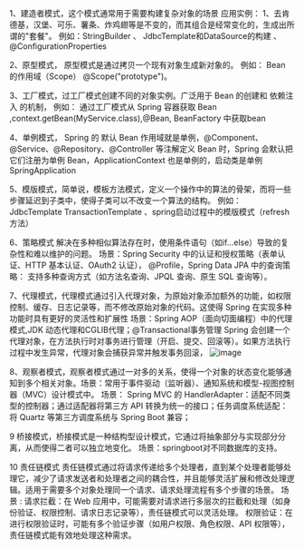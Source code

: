 1、建造者模式，这个模式通常用于需要构建复杂对象的场景 应用实例： 1、去肯德基，汉堡、可乐、薯条、炸鸡翅等是不变的，而其组合是经常变化的，生成出所谓的"套餐"。  例如：StringBuilder 、 JdbcTemplate和DataSource的构建 、@ConfigurationProperties

2、原型模式， 原型模式是通过拷贝一个现有对象生成新对象的。 例如： Bean 的作用域（Scope） @Scope("prototype")。

3、工厂模式，过工厂模式创建不同的对象实例。广泛用于  Bean 的创建和 依赖注入 的机制， 例如： 通过工厂模式从 Spring 容器获取 Bean ,context.getBean(MyService.class),@Bean, BeanFactory 中获取bean

4、单例模式， Spring 的 默认 Bean 作用域就是单例，@Component、@Service、@Repository、@Controller 等注解定义 Bean 时，Spring 会默认把它们注册为单例 Bean，ApplicationContext 也是单例的，启动类是单例SpringApplication 

5、模版模式，简单说，模板方法模式，定义一个操作中的算法的骨架，而将一些步骤延迟到子类中，使得子类可以不改变一个算法的结构。  例如：  JdbcTemplate  TransactionTemplate 、spring启动过程中的模版模式（refresh方法）

6、策略模式 解决在多种相似算法存在时，使用条件语句（如if...else）导致的复杂性和难以维护的问题。 场景：Spring Security 中的认证和授权策略（表单认证、HTTP 基本认证、OAuth2 认证）， @Profile，Spring Data JPA 中的查询策略： 支持多种查询方式（如方法名查询、JPQL 查询、原生 SQL 查询等）。

7、代理模式，代理模式通过引入代理对象，为原始对象添加额外的功能，如权限控制、缓存、日志记录等，而不修改原始对象的代码。这使得 Spring 在实现多种功能时具有更好的灵活性和扩展性
场景：Spring AOP（面向切面编程）中的代理模式,JDK 动态代理和CGLIB代理；@Transactional事务管理 Spring 会创建一个代理对象，在方法执行时对事务进行管理（开启、提交、回滚等）。如果方法执行过程中发生异常，代理对象会捕获异常并触发事务回滚，
![image](https://github.com/user-attachments/assets/feae1158-d16f-434d-81a5-df4ff59637eb)

8、观察者模式，观察者模式通过一对多的关系，使得一个对象的状态变化能够通知到多个相关对象。场景：常用于事件驱动（监听器）、通知系统和模型-视图控制器（MVC）设计模式中。
场景： Spring MVC 的 HandlerAdapter：适配不同类型的控制器；通过适配器将第三方 API 转换为统一的接口；任务调度系统适配：将 Quartz 等第三方调度系统与 Spring Boot 兼容；

9 桥接模式，桥接模式是一种结构型设计模式，它通过将抽象部分与实现部分分离，从而使得二者可以独立地变化。  场景：springboot对不同数据库的支持。

10 责任链模式 责任链模式通过将请求传递给多个处理者，直到某个处理者能够处理它，减少了请求发送者和处理者之间的耦合性，并且能够灵活扩展和修改处理逻辑。适用于需要多个对象处理同一个请求、请求处理流程有多个步骤的场景。
场景 :
请求拦截：在 Web 应用中，可能需要对请求进行多层次的拦截和处理（如身份验证、权限控制、请求日志记录等），责任链模式可以灵活处理。
权限验证：在进行权限验证时，可能有多个验证步骤（如用户权限、角色权限、API 权限等），责任链模式能有效地处理这种需求。



